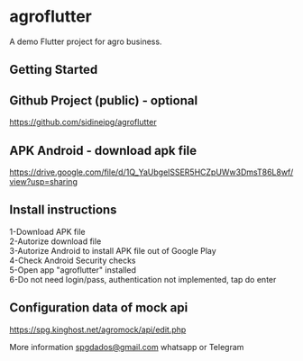 # agroflutter

A demo Flutter project for agro business.

## Getting Started

## Github Project (public) - optional
https://github.com/sidineipg/agroflutter

## APK Android - download apk file
https://drive.google.com/file/d/1Q_YaUbgelSSER5HCZpUWw3DmsT86L8wf/view?usp=sharing

## Install instructions
1-Download APK file<br/>
2-Autorize download file<br/>
3-Autorize Android to install APK file out of Google Play<br/>
4-Check Android Security checks<br/>
5-Open app "agroflutter" installed<br/>
6-Do not need login/pass, authentication not implemented, tap do enter<br/>

## Configuration data of mock api
https://spg.kinghost.net/agromock/api/edit.php

More information spgdados@gmail.com 
whatsapp or Telegram


